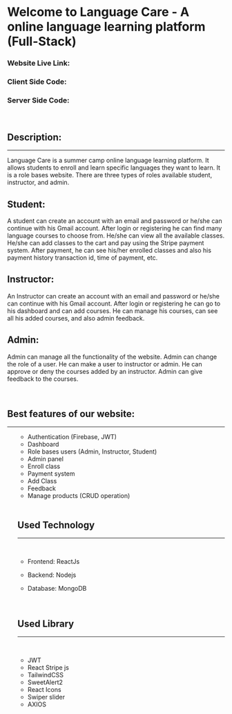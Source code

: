 # Welcome to Language Care - A online language learning platform (Full-Stack)

### Website Live Link:  

### Client Side Code:  

### Server Side Code:  

<br>

## Description:
<hr>
Language Care is a summer camp online language learning platform.
It allows students to enroll and learn specific languages they want to learn.
It is a role bases website. There are three types of roles available student, instructor, and admin. 

## Student:

A student can create an account with an email and password or he/she can continue with his Gmail account. After login or registering he can find many language courses to choose from. He/she can view all the available classes. He/she can add classes to the cart and pay using the Stripe payment system. After payment, he can see his/her enrolled classes and also his payment history transaction id, time of payment, etc. 

## Instructor:

An Instructor can create an account with an email and password or he/she can continue with his Gmail account. After login or registering he can go to his dashboard and can add courses. He can manage his courses, can see all his added courses, and also admin feedback.


## Admin:

Admin can manage all the functionality of the website. Admin can change the role of a user. He can make a user to instructor or admin. He can approve or deny the courses added by an instructor. Admin can give feedback to the courses.

<br>

## Best features of our website:
<hr>
<ol>

 
* Authentication (Firebase, JWT)
* Dashboard
* Role bases users (Admin, Instructor, Student)
* Admin panel
* Enroll class
* Payment system
* Add Class
* Feedback
* Manage products (CRUD operation)

<br>

## Used Technology
<hr>
<br>

* Frontend:  ReactJs

* Backend: Nodejs

* Database: MongoDB

<br>

## Used Library
<hr>
<br>

* JWT
* React Stripe js
* TailwindCSS
* SweetAlert2
* React Icons
* Swiper slider
* AXIOS




